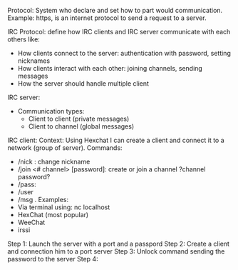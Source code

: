Protocol: System who declare and set how to part would communication. Example: https, is an internet protocol to send a request to a server.

IRC Protocol: define how IRC clients and IRC server communicate with each others like:
- How clients connect to the server: authentication with password, setting nicknames
- How clients interact with each other: joining channels, sending messages
- How the server should handle multiple client

IRC server:
- Communication types:
  - Client to client (private messages)
  - Client to channel (global messages)

IRC client:
Context: Using Hexchat I can create a client and connect it to a network (group of server).
Commands:
- /nick <nickname>: change nickname
- /join <# channel> [password]: create or join a channel ?channel password?
- /pass: 
- /user <username> <hostname> <servername> <realname> 
- /msg <nickname> <private messsage>.
Examples:
- Via terminal using: nc localhost <port>
- HexChat (most popular)
- WeeChat
- irssi

Step 1: Launch the server with a port and a passpord
Step 2: Create a client and connection him to a port server
Step 3: Unlock command sending the password to the server
Step 4: 


